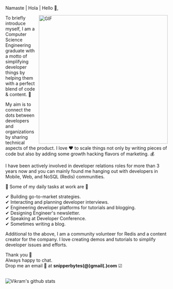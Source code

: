 Namaste | Hola | Hello 🙏,

<img align="right" height="400" width="400" alt="GIF" src="https://i.imgur.com/yHI0Wri.gif" />

To briefly introduce myself, I am a Computer Science Engineering graduate with a motto of simplifying developer things by helping them with a perfect blend of code & content. 🚀

My aim is to connect the dots between developers and organizations by sharing technical aspects of the product. I love ❤ to scale things not only by writing pieces of code but also by adding some growth hacking flavors of marketing. 💰

I have been actively involved in developer relations roles for more than 3 years now and you can mainly found me hanging out with developers in Mobile, Web, and NoSQL (Redis) communities.

🚧 Some of my daily tasks at work are 🚧

✔ Building go-to-market strategies.<br>
✔ Interacting and planning developer interviews.<br>
✔ Engineering developer platforms for tutorials and blogging.<br>
✔ Designing Engineer's newsletter.<br>
✔ Speaking at Developer Conference.<br>
✔ Sometimes writing a blog.<br>

Additional to the above, I am a community volunteer for Redis and a content creator for the company. I love creating demos and tutorials to simplify developer issues and efforts.

Thank you 🎈<br>
Always happy to chat.<br>
Drop me an email 📧 at **snipperbytes(@)gmail(.)com** ☑ <br><br>

![Vikram's github stats](https://github-readme-stats.vercel.app/api?username=snipperbytes&show_icons=true&hide_border=true)
